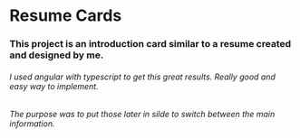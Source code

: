 # **Resume Cards**
### **This project is an introduction card similar to a resume created and designed by me.**

###### I used angular with typescript to get this great results. Really good and easy way to implement.

###### <p>The purpose was to put those later in silde to switch between the main information.</p>
